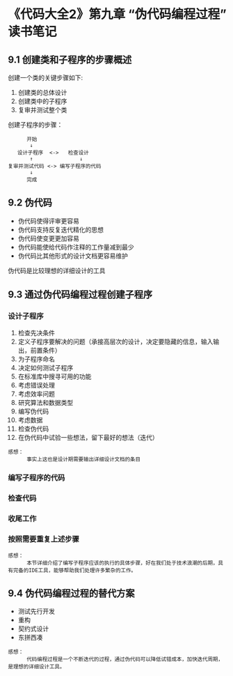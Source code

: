 # 《代码大全2》第九章 “伪代码编程过程” 读书笔记

## 9.1 创建类和子程序的步骤概述

创建一个类的关键步骤如下:
1. 创建类的总体设计
2. 创建类中的子程序
3. 复审并测试整个类

创建子程序的步骤： 

``` 创建子程序的步骤
      开始
       ↓ 
   设计子程序  <->   检查设计
       ↑               ↓
复审并测试代码 <-> 编写子程序的代码  
       ↓
      完成
```

## 9.2 伪代码

* 伪代码使得评审更容易
* 伪代码支持反复迭代精化的思想
* 伪代码使变更更加容易
* 伪代码能使给代码作注释的工作量减到最少
* 伪代码比其他形式的设计文档更容易维护

伪代码是比较理想的详细设计的工具

## 9.3 通过伪代码编程过程创建子程序

### 设计子程序
1. 检查先决条件
2. 定义子程序要解决的问题（承接高层次的设计，决定要隐藏的信息，输入输出，前置条件）
3. 为子程序命名
4. 决定如何测试子程序
5. 在标准库中搜寻可用的功能
6. 考虑错误处理
7. 考虑效率问题
8. 研究算法和数据类型
9. 编写伪代码
10. 考虑数据
11. 检查伪代码
12. 在伪代码中试验一些想法，留下最好的想法（迭代）

``` 读后感
感想：
      事实上这也是设计期需要输出详细设计文档的条目
```

### 编写子程序的代码
### 检查代码
### 收尾工作
### 按照需要重复上述步骤

``` 读后感
感想：
      本节详细介绍了编写子程序应该的执行的具体步骤，好在我们处于技术浪潮的后期，具有完备的IDE工具，能够帮助我们处理许多繁杂的工作。
```

## 9.4 伪代码编程过程的替代方案

* 测试先行开发
* 重构
* 契约式设计
* 东拼西凑

``` 读后感
感想：
      代码编程过程是一个不断迭代的过程，通过伪代码可以降低试错成本，加快迭代周期，是理想的详细设计工具。
```